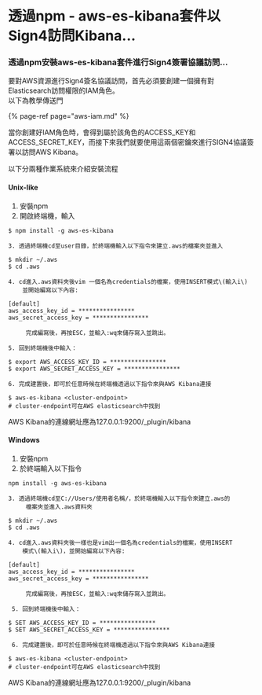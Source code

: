 # 透過npm - aws-es-kibana套件以Sign4訪問Kibana...

### 透過npm安裝aws-es-kibana套件進行Sign4簽署協議訪問...

要對AWS資源進行Sign4簽名協議訪問，首先必須要創建一個擁有對Elasticsearch訪問權限的IAM角色。  
以下為教學傳送門

{% page-ref page="aws-iam.md" %}

當你創建好IAM角色時，會得到屬於該角色的ACCESS\_KEY和ACCESS\_SECRET\_KEY，而接下來我們就要使用這兩個密鑰來進行SIGN4協議簽署以訪問AWS Kibana。

以下分兩種作業系統來介紹安裝流程

#### Unix-like

1. 安裝npm
2. 開啟終端機，輸入

```text
$ npm install -g aws-es-kibana
```

    3. 透過終端機cd至user目錄，於終端機輸入以下指令來建立.aws的檔案夾並進入

```text
$ mkdir ~/.aws 
$ cd .aws
```

    4. cd進入.aws資料夾後vim 一個名為credentials的檔案，使用INSERT模式\(輸入i\)  
        並開始編寫以下內容: 

```text
[default] 
aws_access_key_id = ****************
aws_secret_access_key = ****************
```

         完成編寫後，再按ESC，並輸入:wq來儲存寫入並跳出。

    5. 回到終端機後中輸入：

```text
$ export AWS_ACCESS_KEY_ID = ****************
$ export AWS_SECRET_ACCESS_KEY = ****************
```

    6. 完成建置後，即可於任意時候在終端機透過以下指令來與AWS Kibana連接

```text
$ aws-es-kibana <cluster-endpoint>
# cluster-endpoint可在AWS elasticsearch中找到
```

AWS Kibana的連線網址應為127.0.0.1:9200/\_plugin/kibana

#### Windows

1. 安裝npm
2. 於終端輸入以下指令

```text
npm install -g aws-es-kibana
```

    3. 透過終端機cd至C://Users/使用者名稱/，於終端機輸入以下指令來建立.aws的  
         檔案夾並進入.aws資料夾

```text
$ mkdir ~/.aws 
$ cd .aws
```

    4. cd進入.aws資料夾後一樣也是vim出一個名為credentials的檔案，使用INSERT  
        模式\(輸入i\)，並開始編寫以下內容: 

```text
[default] 
aws_access_key_id = ****************
aws_secret_access_key = ****************
```

         完成編寫後，再按ESC，並輸入:wq來儲存寫入並跳出。  
  
     5. 回到終端機後中輸入：

```text
$ SET AWS_ACCESS_KEY_ID = ****************
$ SET AWS_SECRET_ACCESS_KEY = ****************
```

     6. 完成建置後，即可於任意時候在終端機透過以下指令來與AWS Kibana連接

```text
$ aws-es-kibana <cluster-endpoint>
# cluster-endpoint可在AWS elasticsearch中找到
```

AWS Kibana的連線網址應為127.0.0.1:9200/\_plugin/kibana

